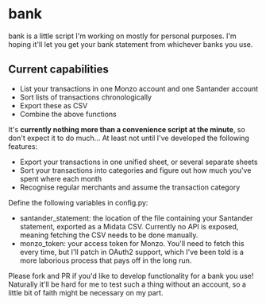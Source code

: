 # bank

bank is a little script I'm working on mostly for personal purposes. I'm hoping it'll let you get your bank statement from whichever banks you use.

## Current capabilities

- List your transactions in one Monzo account and one Santander account
- Sort lists of transactions chronologically
- Export these as CSV
- Combine the above functions

It's **currently nothing more than a convenience script at the minute**, so don't expect it to do much... At least not until I've developed the following features:

- Export your transactions in one unified sheet, or several separate sheets
- Sort your transactions into categories and figure out how much you've spent where each month
- Recognise regular merchants and assume the transaction category

Define the following variables in config.py:

- santander_statement: the location of the file containing your Santander statement, exported as a Midata CSV. Currently no API is exposed, meaning fetching the CSV needs to be done manually.
- monzo_token: your access token for Monzo. You'll need to fetch this every time, but I'll patch in OAuth2 support, which I've been told is a more laborious process that pays off in the long run.

Please fork and PR if you'd like to develop functionality for a bank you use! Naturally it'll be hard for me to test such a thing without an account, so a little bit of faith might be necessary on my part.
